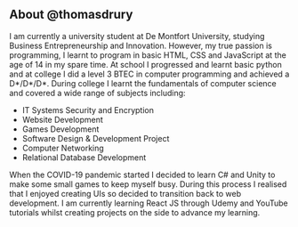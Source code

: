 <h2> About @thomasdrury </h2>

I am currently a university student at De Montfort University, studying Business Entrepreneurship and Innovation. However, my true passion is programming, I learnt to program in basic HTML, CSS and JavaScript at the age of 14 in my spare time. At school I progressed and learnt basic python and at college I did a level 3 BTEC in computer programming and achieved a D*/D*/D*. During college I learnt the fundamentals of computer science and covered a wide range of subjects including:
  
  - IT Systems Security and Encryption
  - Website Development
  - Games Development
  - Software Design & Development Project
  - Computer Networking
  - Relational Database Development

When the COVID-19 pandemic started I decided to learn C# and Unity to make some small games to keep myself busy. During this process I realised that I enjoyed creating UIs so decided to transition back to web development. I am currently learning React JS through Udemy and YouTube tutorials whilst creating projects on the side to advance my learning.

